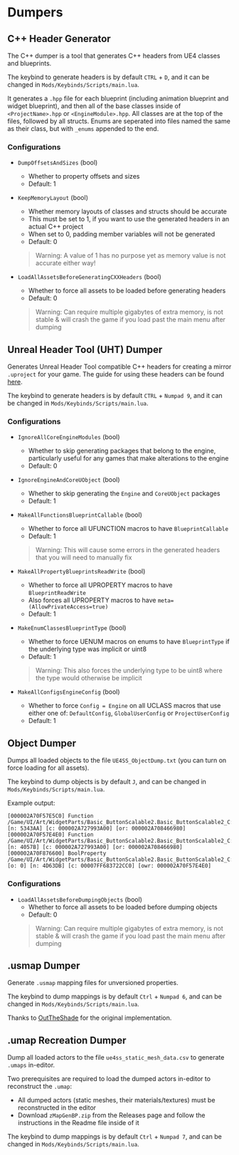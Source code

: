 # Dumpers

## C++ Header Generator

The C++ dumper is a tool that generates C++ headers from UE4 classes and blueprints.

The keybind to generate headers is by default `CTRL` + `D`, and it can be changed in `Mods/Keybinds/Scripts/main.lua`.

It generates a `.hpp` file for each blueprint (including animation blueprint and widget blueprint), and then all of the base classes inside of `<ProjectName>.hpp` or `<EngineModule>.hpp`. All classes are at the top of the files, followed by all structs. Enums are seperated into files named the same as their class, but with `_enums` appended to the end.

### Configurations
- `DumpOffsetsAndSizes` (bool)
    - Whether to property offsets and sizes
    - Default: 1

- `KeepMemoryLayout` (bool)
    - Whether memory layouts of classes and structs should be accurate
    - This must be set to 1, if you want to use the generated headers in an actual C++ project
    - When set to 0, padding member variables will not be generated
    - Default: 0
    > Warning: A value of 1 has no purpose yet as memory value is not accurate either way!

- `LoadAllAssetsBeforeGeneratingCXXHeaders` (bool)
    - Whether to force all assets to be loaded before generating headers
    - Default: 0
    > Warning: Can require multiple gigabytes of extra memory, is not stable & will crash the game if you load past the main menu after dumping

## Unreal Header Tool (UHT) Dumper

Generates Unreal Header Tool compatible C++ headers for creating a mirror `.uproject` for your game. The guide for using these headers can be found [here](../guides/generating-uht-compatible-headers.md).

The keybind to generate headers is by default `CTRL` + `Numpad 9`, and it can be changed in `Mods/Keybinds/Scripts/main.lua`.

### Configurations
- `IgnoreAllCoreEngineModules` (bool)
    - Whether to skip generating packages that belong to the engine, particularly useful for any games that make alterations to the engine
    - Default: 0

- `IgnoreEngineAndCoreUObject` (bool)
    - Whether to skip generating the `Engine` and `CoreUObject` packages
    - Default: 1

- `MakeAllFunctionsBlueprintCallable` (bool)
    - Whether to force all UFUNCTION macros to have `BlueprintCallable`
    - Default: 1
    > Warning: This will cause some errors in the generated headers that you will need to manually fix

- `MakeAllPropertyBlueprintsReadWrite` (bool)
    - Whether to force all UPROPERTY macros to have `BlueprintReadWrite`
    - Also forces all UPROPERTY macros to have `meta=(AllowPrivateAccess=true)`
    - Default: 1

- `MakeEnumClassesBlueprintType` (bool)
    - Whether to force UENUM macros on enums to have `BlueprintType` if the underlying type was implicit or uint8
    - Default: 1
    > Warning: This also forces the underlying type to be uint8 where the type would otherwise be implicit

- `MakeAllConfigsEngineConfig` (bool)
    - Whether to force `Config = Engine` on all UCLASS macros that use either one of: `DefaultConfig`, `GlobalUserConfig` or `ProjectUserConfig`
    - Default: 1

## Object Dumper

Dumps all loaded objects to the file `UE4SS_ObjectDump.txt` (you can turn on force loading for all assets). 

The keybind to dump objects is by default `J`, and can be changed in `Mods/Keybinds/Scripts/main.lua`.

Example output:
```
[000002A70F57E5C0] Function /Game/UI/Art/WidgetParts/Basic_ButtonScalable2.Basic_ButtonScalable2_C:BndEvt__Button_0_K2Node_ComponentBoundEvent_0_OnButtonClickedEvent__DelegateSignature [n: 5343AA] [c: 000002A727993A00] [or: 000002A708466980]
[000002A70F57E4E0] Function /Game/UI/Art/WidgetParts/Basic_ButtonScalable2.Basic_ButtonScalable2_C:PreConstruct [n: 4057B] [c: 000002A727993A00] [or: 000002A708466980]
[000002A70F876600] BoolProperty /Game/UI/Art/WidgetParts/Basic_ButtonScalable2.Basic_ButtonScalable2_C:PreConstruct:IsDesignTime [o: 0] [n: 4D63DB] [c: 00007FF683722CC0] [owr: 000002A70F57E4E0]
```

### Configurations

- `LoadAllAssetsBeforeDumpingObjects` (bool)
    - Whether to force all assets to be loaded before dumping objects
    - Default: 0
    > Warning: Can require multiple gigabytes of extra memory, is not stable & will crash the game if you load past the main menu after dumping

## .usmap Dumper

Generate `.usmap` mapping files for unversioned properties. 

The keybind to dump mappings is by default `Ctrl` + `Numpad 6`, and can be changed in `Mods/Keybinds/Scripts/main.lua`.

Thanks to [OutTheShade](https://github.com/OutTheShade/UnrealMappingsDumper) for the original implementation.

## .umap Recreation Dumper

Dump all loaded actors to the file `ue4ss_static_mesh_data.csv` to generate `.umaps` in-editor. 

Two prerequisites are required to load the dumped actors in-editor to reconstruct the `.umap`:
- All dumped actors (static meshes, their materials/textures) must be reconstructed in the editor
- Download `zMapGenBP.zip` from the Releases page and follow the instructions in the Readme file inside of it

The keybind to dump mappings is by default `Ctrl` + `Numpad 7`, and can be changed in `Mods/Keybinds/Scripts/main.lua`.